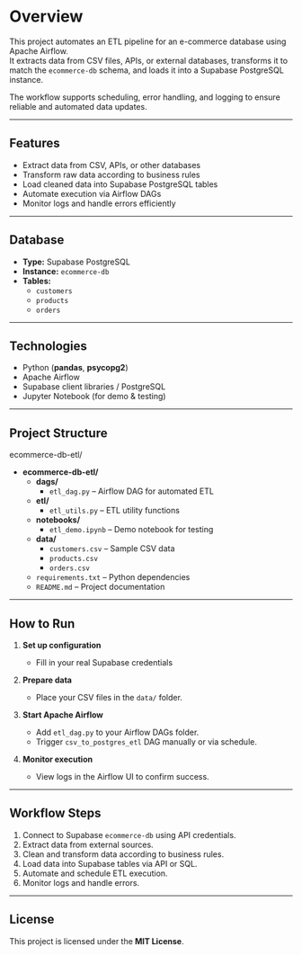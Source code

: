 # Overview
This project automates an ETL pipeline for an e-commerce database using Apache Airflow.  
It extracts data from CSV files, APIs, or external databases, transforms it to match the `ecommerce-db` schema, and loads it into a Supabase PostgreSQL instance.  

The workflow supports scheduling, error handling, and logging to ensure reliable and automated data updates.

---

## Features
- Extract data from CSV, APIs, or other databases  
- Transform raw data according to business rules  
- Load cleaned data into Supabase PostgreSQL tables  
- Automate execution via Airflow DAGs  
- Monitor logs and handle errors efficiently  

---

## Database
- **Type:** Supabase PostgreSQL  
- **Instance:** `ecommerce-db`  
- **Tables:**  
  - `customers`  
  - `products`  
  - `orders`  

---

## Technologies
- Python (**pandas**, **psycopg2**)  
- Apache Airflow  
- Supabase client libraries / PostgreSQL  
- Jupyter Notebook (for demo & testing)  

---

## Project Structure
ecommerce-db-etl/

- **ecommerce-db-etl/**
  - **dags/**
    - `etl_dag.py` – Airflow DAG for automated ETL
  - **etl/**
    - `etl_utils.py` – ETL utility functions
  - **notebooks/**
    - `etl_demo.ipynb` – Demo notebook for testing
  - **data/**
    - `customers.csv` – Sample CSV data
    - `products.csv`
    - `orders.csv`
  - `requirements.txt` – Python dependencies
  - `README.md` – Project documentation

---

## How to Run

1. **Set up configuration**  
   - Fill in your real Supabase credentials

2. **Prepare data**  
   - Place your CSV files in the `data/` folder.  

3. **Start Apache Airflow**  
   - Add `etl_dag.py` to your Airflow DAGs folder.  
   - Trigger `csv_to_postgres_etl` DAG manually or via schedule.  

4. **Monitor execution**  
   - View logs in the Airflow UI to confirm success.  

---

## Workflow Steps
1. Connect to Supabase `ecommerce-db` using API credentials.  
2. Extract data from external sources.  
3. Clean and transform data according to business rules.  
4. Load data into Supabase tables via API or SQL.  
5. Automate and schedule ETL execution.  
6. Monitor logs and handle errors.  

---

## License
This project is licensed under the **MIT License**.
